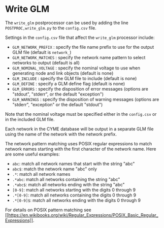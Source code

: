 # Write GLM

The `write_glm` postprocessor can be used by adding the line `POSTPROC,write_glm.py` to the `config.csv` file.

Settings in the `config.csv` file that affect the `write_glm` processor include:

  - `GLM_NETWORK_PREFIX` : specify the file name prefix to use for the output GLM file (default is `network_`)
  - `GLM_NETWORK_MATCHES` : specify the network name pattern to select networks to output (default is all)
  - `GLM_NOMINAL_VOLTAGE` : specify the nominal voltage to use when generating node and link objects (default is none)
  - `GLM_INCLUDE` : specify the GLM file to include (default is none)
  - `GLM_DEFINE` : specify a GLM define flag (default is none)
  - `GLM_ERRORS` : specify the disposition of error messages (options are "stdout", "stderr", or the default "exception")
  - `GLM_WARNINGS` : specify the disposition of warning messages (options are "stderr", "exception" or the default "stdout")

Note that the nominal voltage must be specified either in the `config.csv` or in the included GLM file.

Each network in the CYME database will be output in a separate GLM file using the name of the network with the network prefix.

The network pattern matching uses POSIX regular expressions to match network names starting with the first character of the network name.  Here are some useful examples:

  - `abc`: match all network names that start with the string "abc"
  - `abc$`: match the network name "abc" only
  - `.*`: match all network names
  - `.*abc`: match all networks containing the string "abc"
  - `.*abc$`: match all networks ending with the string "abc"
  - `[0-9]`: match all networks starting with the digits 0 through 9
  - `.*[0-9]`: match all networks containing the digits 0 through 9
  - `.*[0-9]$`: match all networks ending with the digits 0 through 9

For details on POSIX pattern matching see [[https://en.wikibooks.org/wiki/Regular_Expressions/POSIX_Basic_Regular_Expressions]].
